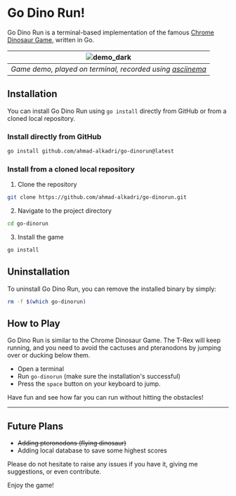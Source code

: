# Go Dino Run!

Go Dino Run is a terminal-based implementation of the famous 
[Chrome Dinosaur Game](https://en.wikipedia.org/wiki/Dinosaur_Game),
written in Go.

| ![demo_dark](https://github.com/ahmad-alkadri/go-dinorun/assets/22837764/205a79c1-b214-44c7-a81e-bd8ddeb24214) |
| --- |
| *Game demo, played on terminal, recorded using [asciinema](https://github.com/asciinema)* |

## Installation

You can install Go Dino Run using `go install` directly from GitHub or from a
cloned local repository.

### Install directly from GitHub

```sh
go install github.com/ahmad-alkadri/go-dinorun@latest
```

### Install from a cloned local repository

1. Clone the repository

```sh
git clone https://github.com/ahmad-alkadri/go-dinorun.git
```

2. Navigate to the project directory

```sh
cd go-dinorun
```

3. Install the game

```sh
go install
```

## Uninstallation

To uninstall Go Dino Run, you can remove the installed binary by simply:

```sh
rm -f $(which go-dinorun)
```

## How to Play

Go Dino Run is similar to the Chrome Dinosaur Game. 
The T-Rex will keep running, and you need to avoid the cactuses and pteranodons
by jumping over or ducking below them.

- Open a terminal
- Run `go-dinorun` (make sure the installation's successful)
- Press the `space` button on your keyboard to jump.

Have fun and see how far you can run without hitting the obstacles!

---

## Future Plans

- ~~Adding pteronodons (flying dinosaur)~~
- Adding local database to save some highest scores

Please do not hesitate to raise any issues if you have it, giving me
suggestions, or even contribute.

Enjoy the game!
